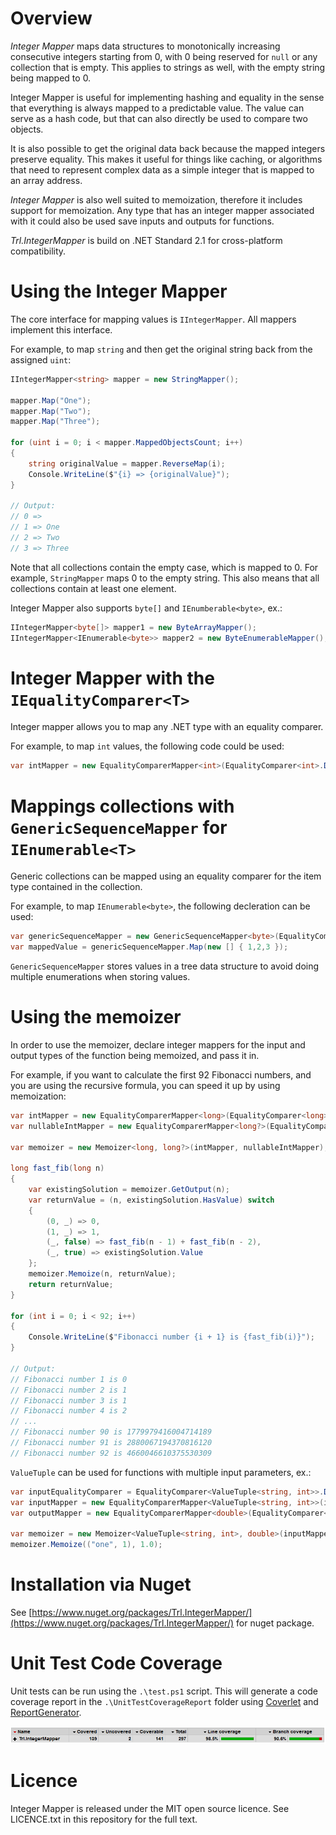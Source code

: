 # Overview

_Integer Mapper_ maps data structures to monotonically increasing consecutive integers starting from 0, with 0 being reserved for `null` or any collection that is empty. This applies to strings as well, with the empty string being mapped to 0.

Integer Mapper is useful for implementing hashing and equality in the sense that everything is always mapped to a predictable value. The value can serve as a hash code, but that can also directly be used to compare two objects.

It is also possible to get the original data back because the mapped integers preserve equality. This makes it useful for things like caching, or algorithms that need to represent complex data as a simple integer that is mapped to an array address.

_Integer Mapper_ is also well suited to memoization, therefore it includes support for memoization. Any type that has an integer mapper associated with it could also be used save inputs and outputs for functions.

 _Trl.IntegerMapper_ is build on .NET Standard 2.1 for cross-platform compatibility.

# Using the Integer Mapper

The core interface for mapping values is `IIntegerMapper`. All mappers implement this interface.

For example, to map `string` and then get the original string back from the assigned `uint`:

```C#
IIntegerMapper<string> mapper = new StringMapper();

mapper.Map("One");
mapper.Map("Two");
mapper.Map("Three");

for (uint i = 0; i < mapper.MappedObjectsCount; i++)
{
    string originalValue = mapper.ReverseMap(i);
    Console.WriteLine($"{i} => {originalValue}");
}

// Output:
// 0 =>
// 1 => One
// 2 => Two
// 3 => Three
```

Note that all collections contain the empty case, which is mapped to 0. For example, `StringMapper` maps 0 to the empty string. This also means that all collections contain at least one element.

Integer Mapper also supports `byte[]` and `IEnumberable<byte>`, ex.:

```C#
IIntegerMapper<byte[]> mapper1 = new ByteArrayMapper();
IIntegerMapper<IEnumerable<byte>> mapper2 = new ByteEnumerableMapper();
```

# Integer Mapper with the `IEqualityComparer<T>`

Integer mapper allows you to map any .NET type with an equality comparer.

For example, to map `int` values, the following code could be used:

```C#
var intMapper = new EqualityComparerMapper<int>(EqualityComparer<int>.Default);
```

# Mappings collections with `GenericSequenceMapper` for `IEnumerable<T>`

Generic collections can be mapped using an equality comparer for the item type contained in the collection.

For example, to map `IEnumerable<byte>`, the following decleration can be used:

```C#
var genericSequenceMapper = new GenericSequenceMapper<byte>(EqualityComparer<byte>.Default);
var mappedValue = genericSequenceMapper.Map(new [] { 1,2,3 });
```

`GenericSequenceMapper` stores values in a tree data structure to avoid doing multiple enumerations when storing values.

# Using the memoizer

In order to use the memoizer, declare integer mappers for the input and output types of the function being memoized, and pass it in.

For example, if you want to calculate the first 92 Fibonacci numbers, and you are using the recursive formula, you can speed it up by using memoization:

```C#
var intMapper = new EqualityComparerMapper<long>(EqualityComparer<long>.Default);
var nullableIntMapper = new EqualityComparerMapper<long?>(EqualityComparer<long?>.Default);

var memoizer = new Memoizer<long, long?>(intMapper, nullableIntMapper);

long fast_fib(long n)
{
    var existingSolution = memoizer.GetOutput(n);
    var returnValue = (n, existingSolution.HasValue) switch
    {
        (0, _) => 0,
        (1, _) => 1,
        (_, false) => fast_fib(n - 1) + fast_fib(n - 2),
        (_, true) => existingSolution.Value
    };
    memoizer.Memoize(n, returnValue);
    return returnValue;
}

for (int i = 0; i < 92; i++)
{
    Console.WriteLine($"Fibonacci number {i + 1} is {fast_fib(i)}");
}

// Output:
// Fibonacci number 1 is 0
// Fibonacci number 2 is 1
// Fibonacci number 3 is 1
// Fibonacci number 4 is 2
// ...
// Fibonacci number 90 is 1779979416004714189
// Fibonacci number 91 is 2880067194370816120
// Fibonacci number 92 is 4660046610375530309
```

`ValueTuple` can be used for functions with multiple input parameters, ex.:

```C#
var inputEqualityComparer = EqualityComparer<ValueTuple<string, int>>.Default;
var inputMapper = new EqualityComparerMapper<ValueTuple<string, int>>(inputEqualityComparer);
var outputMapper = new EqualityComparerMapper<double>(EqualityComparer<double>.Default);

var memoizer = new Memoizer<ValueTuple<string, int>, double>(inputMapper, outputMapper);
memoizer.Memoize(("one", 1), 1.0);
```

# Installation via Nuget

See [https://www.nuget.org/packages/Trl.IntegerMapper/](https://www.nuget.org/packages/Trl.IntegerMapper/) for nuget package.

# Unit Test Code Coverage

Unit tests can be run using the `.\test.ps1` script. This will generate a code coverage report in the `.\UnitTestCoverageReport` folder using [Coverlet](https://github.com/tonerdo/coverlethttps://github.com/tonerdo/coverlet) and [ReportGenerator](https://github.com/danielpalme/ReportGenerator).

![Code Coverage](code_coverage.PNG)

# Licence

Integer Mapper is released under the MIT open source licence. See LICENCE.txt in this repository for the full text.
